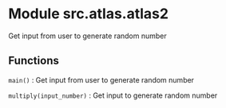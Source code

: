 Module src.atlas.atlas2
=======================
Get input from user to generate random number

Functions
---------

    
`main()`
:   Get input from user to generate random number

    
`multiply(input_number)`
:   Get input to generate random number